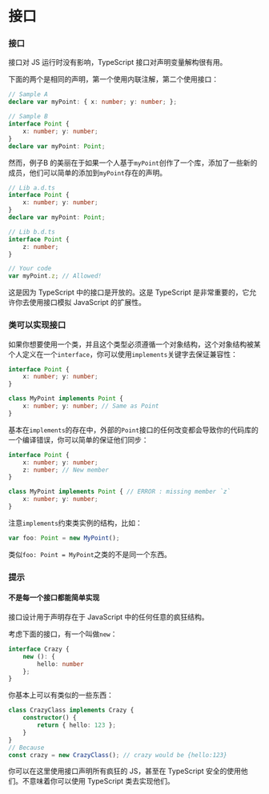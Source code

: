 # 接口

### 接口

接口对 JS 运行时没有影响，TypeScript 接口对声明变量解构很有用。

下面的两个是相同的声明，第一个使用内联注解，第二个使用接口：
```ts
// Sample A
declare var myPoint: { x: number; y: number; };

// Sample B
interface Point {
    x: number; y: number;
}
declare var myPoint: Point;
```

然而，例子B 的美丽在于如果一个人基于`myPoint`创作了一个库，添加了一些新的成员，他们可以简单的添加到`myPoint`存在的声明。
```ts
// Lib a.d.ts
interface Point {
    x: number; y: number;
}
declare var myPoint: Point;

// Lib b.d.ts
interface Point {
    z: number;
}

// Your code
var myPoint.z; // Allowed!
```

这是因为 TypeScript 中的接口是开放的。这是 TypeScript 是非常重要的，它允许你去使用接口模拟 JavaScript 的扩展性。

### 类可以实现接口

如果你想要使用一个类，并且这个类型必须遵循一个对象结构，这个对象结构被某个人定义在一个`interface`，你可以使用`implements`关键字去保证兼容性：

```ts
interface Point {
    x: number; y: number;
}

class MyPoint implements Point {
    x: number; y: number; // Same as Point
}
```

基本在`implements`的存在中，外部的`Point`接口的任何改变都会导致你的代码库的一个编译错误，你可以简单的保证他们同步：
```ts
interface Point {
    x: number; y: number;
    z: number; // New member
}

class MyPoint implements Point { // ERROR : missing member `z`
    x: number; y: number;
}
```

注意`implements`约束类实例的结构，比如：
```ts
var foo: Point = new MyPoint();
```

类似`foo: Point = MyPoint`之类的不是同一个东西。

### 提示

#### 不是每一个接口都能简单实现

接口设计用于声明存在于 JavaScript 中的任何任意的疯狂结构。

考虑下面的接口，有一个叫做`new`：
```ts
interface Crazy {
    new (): {
        hello: number
    };
}
```
你基本上可以有类似的一些东西：
```ts
class CrazyClass implements Crazy {
    constructor() {
        return { hello: 123 };
    }
}
// Because
const crazy = new CrazyClass(); // crazy would be {hello:123}
```


你可以在这里使用接口声明所有疯狂的 JS，甚至在 TypeScript 安全的使用他们。不意味着你可以使用 TypeScript 类去实现他们。